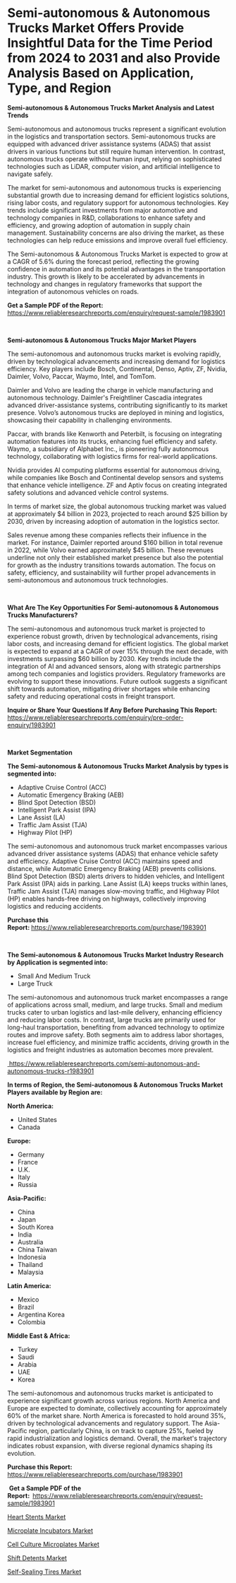 <p><h1>Semi-autonomous & Autonomous Trucks Market Offers Provide Insightful Data for the Time Period from 2024 to 2031 and also Provide Analysis Based on Application, Type, and Region</h1></p><p><strong>Semi-autonomous & Autonomous Trucks Market Analysis and Latest Trends</strong></p>
<p><p>Semi-autonomous and autonomous trucks represent a significant evolution in the logistics and transportation sectors. Semi-autonomous trucks are equipped with advanced driver assistance systems (ADAS) that assist drivers in various functions but still require human intervention. In contrast, autonomous trucks operate without human input, relying on sophisticated technologies such as LiDAR, computer vision, and artificial intelligence to navigate safely.</p><p>The market for semi-autonomous and autonomous trucks is experiencing substantial growth due to increasing demand for efficient logistics solutions, rising labor costs, and regulatory support for autonomous technologies. Key trends include significant investments from major automotive and technology companies in R&D, collaborations to enhance safety and efficiency, and growing adoption of automation in supply chain management. Sustainability concerns are also driving the market, as these technologies can help reduce emissions and improve overall fuel efficiency.</p><p>The Semi-autonomous & Autonomous Trucks Market is expected to grow at a CAGR of 5.6% during the forecast period, reflecting the growing confidence in automation and its potential advantages in the transportation industry. This growth is likely to be accelerated by advancements in technology and changes in regulatory frameworks that support the integration of autonomous vehicles on roads.</p></p>
<p><strong>Get a Sample PDF of the Report:&nbsp;</strong> <a href="https://www.reliableresearchreports.com/enquiry/request-sample/1983901?utm_campaign=11&utm_medium=2&utm_source=Github&utm_content=ia&utm_term=04112024&utm_id=semi-autonomous-autonomous-trucks">https://www.reliableresearchreports.com/enquiry/request-sample/1983901</a></p>
<p>&nbsp;</p>
<p><strong>Semi-autonomous & Autonomous Trucks Major Market Players</strong></p>
<p><p>The semi-autonomous and autonomous trucks market is evolving rapidly, driven by technological advancements and increasing demand for logistics efficiency. Key players include Bosch, Continental, Denso, Aptiv, ZF, Nvidia, Daimler, Volvo, Paccar, Waymo, Intel, and TomTom. </p><p>Daimler and Volvo are leading the charge in vehicle manufacturing and autonomous technology. Daimler's Freightliner Cascadia integrates advanced driver-assistance systems, contributing significantly to its market presence. Volvo’s autonomous trucks are deployed in mining and logistics, showcasing their capability in challenging environments.</p><p>Paccar, with brands like Kenworth and Peterbilt, is focusing on integrating automation features into its trucks, enhancing fuel efficiency and safety. Waymo, a subsidiary of Alphabet Inc., is pioneering fully autonomous technology, collaborating with logistics firms for real-world applications. </p><p>Nvidia provides AI computing platforms essential for autonomous driving, while companies like Bosch and Continental develop sensors and systems that enhance vehicle intelligence. ZF and Aptiv focus on creating integrated safety solutions and advanced vehicle control systems. </p><p>In terms of market size, the global autonomous trucking market was valued at approximately $4 billion in 2023, projected to reach around $25 billion by 2030, driven by increasing adoption of automation in the logistics sector. </p><p>Sales revenue among these companies reflects their influence in the market. For instance, Daimler reported around $160 billion in total revenue in 2022, while Volvo earned approximately $45 billion. These revenues underline not only their established market presence but also the potential for growth as the industry transitions towards automation. The focus on safety, efficiency, and sustainability will further propel advancements in semi-autonomous and autonomous truck technologies.</p></p>
<p>&nbsp;</p>
<p><strong>What Are The Key Opportunities For Semi-autonomous & Autonomous Trucks Manufacturers?</strong></p>
<p><p>The semi-autonomous and autonomous truck market is projected to experience robust growth, driven by technological advancements, rising labor costs, and increasing demand for efficient logistics. The global market is expected to expand at a CAGR of over 15% through the next decade, with investments surpassing $60 billion by 2030. Key trends include the integration of AI and advanced sensors, along with strategic partnerships among tech companies and logistics providers. Regulatory frameworks are evolving to support these innovations. Future outlook suggests a significant shift towards automation, mitigating driver shortages while enhancing safety and reducing operational costs in freight transport.</p></p>
<p><strong>Inquire or Share Your Questions If Any Before Purchasing This Report:</strong> <a href="https://www.reliableresearchreports.com/enquiry/pre-order-enquiry/1983901?utm_campaign=11&utm_medium=2&utm_source=Github&utm_content=ia&utm_term=04112024&utm_id=semi-autonomous-autonomous-trucks">https://www.reliableresearchreports.com/enquiry/pre-order-enquiry/1983901</a></p>
<p>&nbsp;</p>
<p><strong>Market Segmentation</strong></p>
<p><strong>The Semi-autonomous & Autonomous Trucks Market Analysis by types is segmented into:</strong></p>
<p><ul><li>Adaptive Cruise Control (ACC)</li><li>Automatic Emergency Braking (AEB)</li><li>Blind Spot Detection (BSD)</li><li>Intelligent Park Assist (IPA)</li><li>Lane Assist (LA)</li><li>Traffic Jam Assist (TJA)</li><li>Highway Pilot (HP)</li></ul></p>
<p><p>The semi-autonomous and autonomous truck market encompasses various advanced driver assistance systems (ADAS) that enhance vehicle safety and efficiency. Adaptive Cruise Control (ACC) maintains speed and distance, while Automatic Emergency Braking (AEB) prevents collisions. Blind Spot Detection (BSD) alerts drivers to hidden vehicles, and Intelligent Park Assist (IPA) aids in parking. Lane Assist (LA) keeps trucks within lanes, Traffic Jam Assist (TJA) manages slow-moving traffic, and Highway Pilot (HP) enables hands-free driving on highways, collectively improving logistics and reducing accidents.</p></p>
<p><strong>Purchase this Report:&nbsp;</strong><a href="https://www.reliableresearchreports.com/purchase/1983901?utm_campaign=11&utm_medium=2&utm_source=Github&utm_content=ia&utm_term=04112024&utm_id=semi-autonomous-autonomous-trucks">https://www.reliableresearchreports.com/purchase/1983901</a></p>
<p>&nbsp;</p>
<p><strong>The Semi-autonomous & Autonomous Trucks Market Industry Research by Application is segmented into:</strong></p>
<p><ul><li>Small And Medium Truck</li><li>Large Truck</li></ul></p>
<p><p>The semi-autonomous and autonomous truck market encompasses a range of applications across small, medium, and large trucks. Small and medium trucks cater to urban logistics and last-mile delivery, enhancing efficiency and reducing labor costs. In contrast, large trucks are primarily used for long-haul transportation, benefiting from advanced technology to optimize routes and improve safety. Both segments aim to address labor shortages, increase fuel efficiency, and minimize traffic accidents, driving growth in the logistics and freight industries as automation becomes more prevalent.</p></p>
<p><a href="https://www.reliableresearchreports.com/semi-autonomous-and-autonomous-trucks-r1983901?utm_campaign=11&utm_medium=2&utm_source=Github&utm_content=ia&utm_term=04112024&utm_id=semi-autonomous-autonomous-trucks">&nbsp;https://www.reliableresearchreports.com/semi-autonomous-and-autonomous-trucks-r1983901</a></p>
<p><strong>In terms of Region, the Semi-autonomous & Autonomous Trucks Market Players available by Region are:</strong></p>
<p>
    <p> <strong> North America: </strong>
        <ul>
            <li>United States</li>
            <li>Canada</li>
        </ul>
        </p> 
    <p> <strong> Europe: </strong>
        <ul>
            <li>Germany</li>
            <li>France</li>
            <li>U.K.</li>
            <li>Italy</li>
            <li>Russia</li>
        </ul>
        </p> 
    <p> <strong> Asia-Pacific: </strong>
        <ul>
            <li>China</li>
            <li>Japan</li>
            <li>South Korea</li>
            <li>India</li>
            <li>Australia</li>
            <li>China Taiwan</li>
            <li>Indonesia</li>
            <li>Thailand</li>
            <li>Malaysia</li>
        </ul>
        </p> 
    <p> <strong> Latin America: </strong>
        <ul>
            <li>Mexico</li>
            <li>Brazil</li>
            <li>Argentina Korea</li>
            <li>Colombia</li>
        </ul>
        </p> 
    <p> <strong> Middle East & Africa: </strong>
        <ul>
            <li>Turkey</li>
            <li>Saudi</li>
            <li>Arabia</li>
            <li>UAE</li>
            <li>Korea</li>
        </ul>
    </p>
    </p>
<p><p>The semi-autonomous and autonomous trucks market is anticipated to experience significant growth across various regions. North America and Europe are expected to dominate, collectively accounting for approximately 60% of the market share. North America is forecasted to hold around 35%, driven by technological advancements and regulatory support. The Asia-Pacific region, particularly China, is on track to capture 25%, fueled by rapid industrialization and logistics demand. Overall, the market's trajectory indicates robust expansion, with diverse regional dynamics shaping its evolution.</p></p>
<p><strong>Purchase this Report: </strong><a href="https://www.reliableresearchreports.com/purchase/1983901?utm_campaign=11&utm_medium=2&utm_source=Github&utm_content=ia&utm_term=04112024&utm_id=semi-autonomous-autonomous-trucks">https://www.reliableresearchreports.com/purchase/1983901</a></p>
<p>&nbsp;<strong>Get a Sample PDF of the Report:&nbsp;&nbsp;</strong><a href="https://www.reliableresearchreports.com/enquiry/request-sample/1983901?utm_campaign=11&utm_medium=2&utm_source=Github&utm_content=ia&utm_term=04112024&utm_id=semi-autonomous-autonomous-trucks">https://www.reliableresearchreports.com/enquiry/request-sample/1983901</a></p>
<p><strong></strong></p>
<p><p><a href="https://issuu.com/reportprime-2/docs/heart-stents-market-size-2030.pptx_12a734d4dea7ec?utm_campaign=11&utm_medium=2&utm_source=Github&utm_content=ia&utm_term=04112024&utm_id=semi-autonomous-autonomous-trucks">Heart Stents Market</a></p><p><a href="https://issuu.com/reportprime-2/docs/microplate-incubators-market-size-2_a5f9bb2e8b8ba8?utm_campaign=11&utm_medium=2&utm_source=Github&utm_content=ia&utm_term=04112024&utm_id=semi-autonomous-autonomous-trucks">Microplate Incubators Market</a></p><p><a href="https://issuu.com/reportprime-2/docs/cell-culture-microplates-market-siz_97263c4e9b192b?utm_campaign=11&utm_medium=2&utm_source=Github&utm_content=ia&utm_term=04112024&utm_id=semi-autonomous-autonomous-trucks">Cell Culture Microplates Market</a></p><p><a href="https://github.com/ambertqocronceb/Market-Research-Report-List-1/blob/main/shift-detents-market.md?utm_campaign=11&utm_medium=2&utm_source=Github&utm_content=ia&utm_term=04112024&utm_id=semi-autonomous-autonomous-trucks">Shift Detents Market</a></p><p><a href="https://github.com/ellinutterosx5/Market-Research-Report-List-1/blob/main/self-sealing-tires-market.md?utm_campaign=11&utm_medium=2&utm_source=Github&utm_content=ia&utm_term=04112024&utm_id=semi-autonomous-autonomous-trucks">Self-Sealing Tires Market</a></p></p>